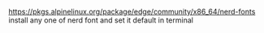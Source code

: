 https://pkgs.alpinelinux.org/package/edge/community/x86_64/nerd-fonts
install any one of nerd font and set it default in terminal
